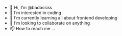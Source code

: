 - 👋 Hi, I’m @badassiss
- 👀 I’m interested in coding
- 🌱 I’m currently learning all about frontend developing
- 💞️ I’m looking to collaborate on anything 
- 📫 How to reach me ...

<!---
badassiss/badassiss is a ✨ special ✨ repository because its `README.md` (this file) appears on your GitHub profile.
You can click the Preview link to take a look at your changes.
--->
